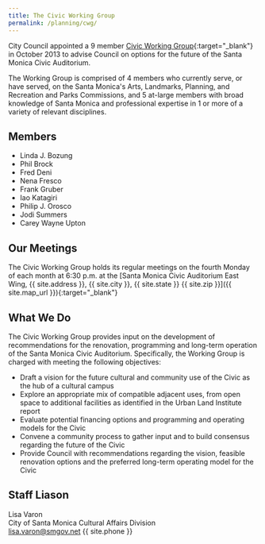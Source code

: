 ```yaml
---
title: The Civic Working Group
permalink: /planning/cwg/
---
```


City Council appointed a 9 member [Civic Working Group](http://www.smgov.net/departments/Council/agendas/2013/20131022/s2013102208-A.htm){:target="_blank"} in October 2013 to advise Council on options for the future of the Santa Monica Civic Auditorium.

The Working Group is comprised of 4 members who currently serve, or have served, on the Santa Monica's Arts, Landmarks, Planning, and Recreation and Parks Commissions, and 5 at-large members with broad knowledge of Santa Monica and professional expertise in 1 or more of a variety of relevant disciplines.

## Members

- Linda J. Bozung
- Phil Brock
- Fred Deni
- Nena Fresco
- Frank Gruber
- Iao Katagiri
- Philip J. Orosco
- Jodi Summers
- Carey Wayne Upton

## Our Meetings

The Civic Working Group holds its regular meetings on the fourth Monday of each month at 6:30 p.m. at the [Santa Monica Civic Auditorium East Wing, {{ site.address }}, {{ site.city }}, {{ site.state }} {{ site.zip }}]({{ site.map_url }}){:target="_blank"}

## What We Do

The Civic Working Group provides input on the development of recommendations for the renovation, programming and long-term operation of the Santa Monica Civic Auditorium. Specifically, the Working Group is charged with meeting the following objectives:

- Draft a vision for the future cultural and community use of the Civic as the hub of a cultural campus
- Explore an appropriate mix of compatible adjacent uses, from open space to additional facilities as identified in the Urban Land Institute report
- Evaluate potential financing options and programming and operating models for the Civic
- Convene a community process to gather input and to build consensus regarding the future of the Civic
- Provide Council with recommendations regarding the vision, feasible renovation options and the preferred long-term operating model for the Civic

## Staff Liason

Lisa Varon  
City of Santa Monica Cultural Affairs Division  
<lisa.varon@smgov.net>
{{ site.phone }}